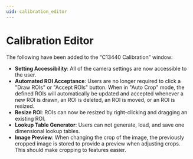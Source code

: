 ```yaml
---
uid: calibration_editor
---
```


# Calibration Editor

The following have been added to the “C13440 Calibration” window:

- **Setting Accessibility**: All of the camera settings are now accessible to the user.
- **Automated ROI Acceptance**: Users are no longer required to click a "Draw ROIs" or "Accept ROIs" button. When in "Auto Crop" mode, the defined ROIs will automatically be updated and accepted whenever a new ROI is drawn, an ROI is deleted, an ROI is moved, or an ROI is resized.
- **Resize ROI**: ROIs can now be resized by right-clicking and dragging an existing ROI.
- **Lookup Table Generator**: Users can not generate, load, and save one dimensional lookup tables.
- **Image Preview**: When changing the crop of the image, the previously cropped image is stored to provide a preview when adjusting crops. This should make cropping to features easier.

